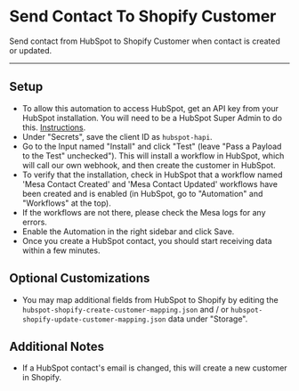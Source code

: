 # Send Contact To Shopify Customer

Send contact from HubSpot to Shopify Customer when contact is created or updated.

---

## Setup 
- To allow this automation to access HubSpot, get an API key from your HubSpot installation. You will need to be a HubSpot Super Admin to do this. [Instructions](https://knowledge.hubspot.com/integrations/how-do-i-get-my-hubspot-api-key).
- Under "Secrets", save the client ID as `hubspot-hapi`.
- Go to the Input named "Install" and click "Test" (leave "Pass a Payload to the Test" unchecked"). This will install a workflow in HubSpot, which will call our own webhook, and then create the customer in HubSpot.
- To verify that the installation, check in HubSpot that a workflow named 'Mesa Contact Created' and 'Mesa Contact Updated' workflows have been created and is enabled (in HubSpot, go to "Automation" and "Workflows" at the top).
- If the workflows are not there, please check the Mesa logs for any errors.
- Enable the Automation in the right sidebar and click Save.
- Once you create a HubSpot contact, you should start receiving data within a few minutes.  

## Optional Customizations
- You may map additional fields from HubSpot to Shopify by editing the `hubspot-shopify-create-customer-mapping.json` and / or `hubspot-shopify-update-customer-mapping.json` data under "Storage".

## Additional Notes
- If a HubSpot contact's email is changed, this will create a new customer in Shopify.